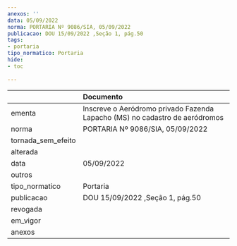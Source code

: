 ```yaml
---
anexos: ''
data: 05/09/2022
norma: PORTARIA Nº 9086/SIA, 05/09/2022
publicacao: DOU 15/09/2022 ,Seção 1, pág.50
tags:
- portaria
tipo_normatico: Portaria
hide: 
- toc 
 
---
```


|                    | Documento                                                                   |
|:-------------------|:----------------------------------------------------------------------------|
| ementa             | Inscreve o Aeródromo privado Fazenda Lapacho (MS) no cadastro de aeródromos |
| norma              | PORTARIA Nº 9086/SIA, 05/09/2022                                            |
| tornada_sem_efeito |                                                                             |
| alterada           |                                                                             |
| data               | 05/09/2022                                                                  |
| outros             |                                                                             |
| tipo_normatico     | Portaria                                                                    |
| publicacao         | DOU 15/09/2022 ,Seção 1, pág.50                                             |
| revogada           |                                                                             |
| em_vigor           |                                                                             |
| anexos             |                                                                             |